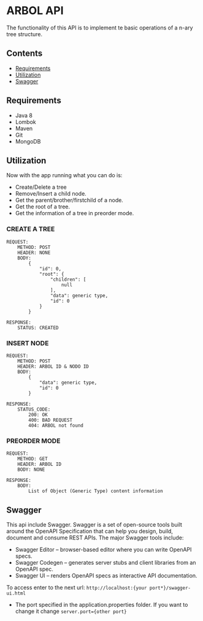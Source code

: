 # ARBOL API

The functionality of this API is to implement te basic operations of a n-ary tree structure.

## Contents

- [Requirements](#requirements)
- [Utilization](#utilization)
- [Swagger](#swagger)

## Requirements

- Java 8
- Lombok
- Maven
- Git
- MongoDB

## Utilization

Now with the app running what you can do is:

- Create/Delete a tree
- Remove/Insert a child node.
- Get the parent/brother/firstchild of a node.
- Get the root of a tree.
- Get the information of a tree in preorder mode.

### CREATE A TREE

```
REQUEST:
    METHOD: POST
    HEADER: NONE
    BODY:
        {
            "id": 0,
            "root": {
                "children": [
                    null
                ],
                "data": generic type,
                "id": 0
            }
        }

RESPONSE:
    STATUS: CREATED
```

### INSERT NODE

```
REQUEST:
    METHOD: POST
    HEADER: ARBOL ID & NODO ID
    BODY:
        {
            "data": generic type,
            "id": 0
        }

RESPONSE:
    STATUS_CODE:
    	200: OK
        400: BAD REQUEST
    	404: ARBOL not found
```

### PREORDER MODE

```
REQUEST:
    METHOD: GET
    HEADER: ARBOL ID
    BODY: NONE

RESPONSE:
    BODY:
        List of Object (Generic Type) content information
```

## Swagger

This api include Swagger. Swagger is a set of open-source tools built around the OpenAPI Specification that can help you design, build, document and consume REST APIs. The major Swagger tools include:

- Swagger Editor – browser-based editor where you can write OpenAPI specs.
- Swagger Codegen – generates server stubs and client libraries from an OpenAPI spec.
- Swagger UI – renders OpenAPI specs as interactive API documentation.

To access enter to the next url: `http://localhost:{your port*}/swagger-ui.html`

- The port specified in the application.properties folder. If you want to change it change `server.port={other port}`
